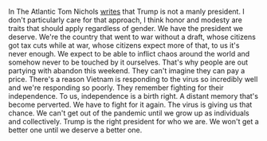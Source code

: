 In The Atlantic Tom Nichols <a href="https://www.theatlantic.com/ideas/archive/2020/05/donald-trump-the-most-unmanly-president/612031/">writes</a> that Trump is not a manly president. I don't particularly care for that approach, I think honor and modesty are traits that should apply regardless of gender. We have the president we deserve. We're the country that went to war without a draft, whose citizens got tax cuts while at war, whose citizens expect more of that, to us it's never enough. We expect to be able to inflict chaos around the world and somehow never to be touched by it ourselves. That's why people are out partying with abandon this weekend. They can't imagine they can pay a price. There's a reason Vietnam is responding to the virus so incredibly well and we're responding so poorly. They remember fighting for their independence. To us, independence is a birth right. A distant memory that's become perverted. We have to fight for it again. The virus is giving us that chance. We can't get out of the pandemic until we grow up as individuals and collectively. Trump is the right president for who we are. We won't get a better one until we deserve a better one. 
